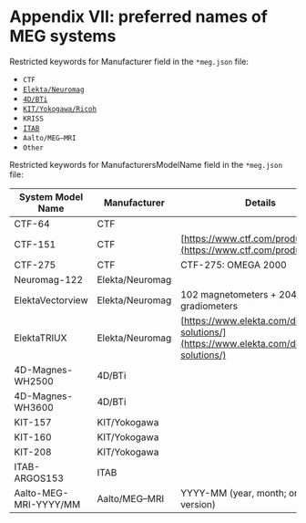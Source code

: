 # Appendix VII: preferred names of MEG systems

Restricted keywords for Manufacturer field in the `*meg.json` file:

-   `CTF`
-   [`Elekta/Neuromag`](https://docs.google.com/document/d/1FWex_kSPWVh_f4rKgd5rxJmxlboAPtQlmBc1gyZlRZM/edit#heading=h.a7ggx48p7aaf)
-   [`4D/BTi`](https://docs.google.com/document/d/1FWex_kSPWVh_f4rKgd5rxJmxlboAPtQlmBc1gyZlRZM/edit#heading=h.gy0kbzisg1f1)
-   [`KIT/Yokogawa/Ricoh`](https://docs.google.com/document/d/1FWex_kSPWVh_f4rKgd5rxJmxlboAPtQlmBc1gyZlRZM/edit#heading=h.2gmmxawyna7r)
-   `KRISS`
-   [`ITAB`](https://docs.google.com/document/d/1FWex_kSPWVh_f4rKgd5rxJmxlboAPtQlmBc1gyZlRZM/edit#heading=h.58whib3oq56y)
-   `Aalto/MEG–MRI`
-   `Other`

Restricted keywords for ManufacturersModelName field in the `*meg.json` file:

| System Model Name     | Manufacturer    | Details                                                                                      |
| --------------------- | --------------- | -------------------------------------------------------------------------------------------- |
| CTF-64                | CTF             |                                                                                              |
| CTF-151               | CTF             | [https://www.ctf.com/products](https://www.ctf.com/products)                                 |
| CTF-275               | CTF             | CTF-275: OMEGA 2000                                                                          |
| Neuromag-122          | Elekta/Neuromag |                                                                                              |
| ElektaVectorview      | Elekta/Neuromag | 102 magnetometers + 204 planar gradiometers                                                  |
| ElektaTRIUX           | Elekta/Neuromag | [https://www.elekta.com/diagnostic-solutions/](https://www.elekta.com/diagnostic-solutions/) |
| 4D-Magnes-WH2500      | 4D/BTi          |                                                                                              |
| 4D-Magnes-WH3600      | 4D/BTi          |                                                                                              |
| KIT-157               | KIT/Yokogawa    |                                                                                              |
| KIT-160               | KIT/Yokogawa    |                                                                                              |
| KIT-208               | KIT/Yokogawa    |                                                                                              |
| ITAB-ARGOS153         | ITAB            |                                                                                              |
| Aalto-MEG-MRI-YYYY/MM | Aalto/MEG–MRI   | YYYY-MM (year, month; or major version)                                                      |
